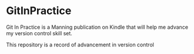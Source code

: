 GitInPractice
=============

Git In Practice is a Manning publication on Kindle that will help me advance my version control skill set. 

This repository is a record of advancement in version control
